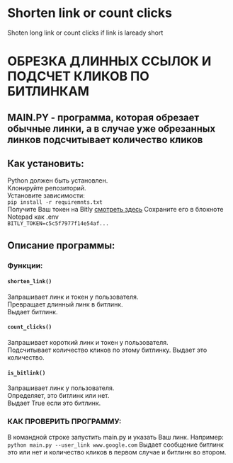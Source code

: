 # Shorten link or count clicks
 Shoten long link or count clicks if link is laready short

# ОБРЕЗКА ДЛИННЫХ ССЫЛОК И ПОДСЧЕТ КЛИКОВ ПО БИТЛИНКАМ 
## MAIN.PY - программа, которая обрезает обычные линки, а в случае уже обрезанных линков подсчитывает количество кликов 

## Как установить:

Python должен быть установлен.  
Клонируйте репозиторий.  
Установите зависимости:  
`pip install -r requiremnts.txt`  
Получите Ваш токен на Bitly [смотреть здесь](https://bitly.com/a/sign_in?rd=/settings/api/)
Сохраните его в блокноте Notepad как .env   
`BITLY_TOKEN=c5c5f7977f14e54af...`

  
## Описание программы:

### Функции:

#### `shorten_link()`  

Запрашивает линк и токен у пользователя.  
Превращает длинный линк в битлинк.  
Выдает битлинк.  

#### `count_clicks()`

Запрашивает короткий линк и токен у пользователя.  
Подсчитывает количество кликов по этому битлинку.
Выдает это количество.

#### `is_bitlink()`

Запрашивает линк у пользователя.  
Определяет, это битлинк или нет.  
Выдает True если это битлинк.  


### КАК ПРОВЕРИТЬ ПРОГРАММУ:

В командной строке запустить main.py и указать Ваш линк. Например: 
`python main.py --user_link www.google.com`
Выдает сообщение битлинк это или нет и количество кликов в первом случае и битлинк во втором.

